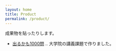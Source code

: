 ```yaml
---
layout: home
title: Product
permalink: /product/
---
```


成果物を貼ったりします。

- [出るかも1000問](/myderusen) .. 大学院の講義課題で作りました。




